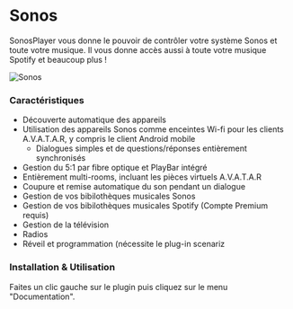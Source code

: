 # Sonos

SonosPlayer vous donne le pouvoir de contrôler votre système Sonos et toute votre musique.
Il vous donne accès aussi à toute votre musique Spotify et beaucoup plus !

![Sonos](../core/plugins/SonosPlayer/documentation/Diagrams/SonosSmall.jpg)

### Caractéristiques
* Découverte automatique des appareils
* Utilisation des appareils Sonos comme enceintes Wi-fi pour les clients A.V.A.T.A.R, y compris le client Android mobile
	* Dialogues simples et de questions/réponses entièrement synchronisés
* Gestion du 5:1 par fibre optique et PlayBar intégré
* Entièrement multi-rooms, incluant les pièces virtuels A.V.A.T.A.R
* Coupure et remise automatique du son pendant un dialogue
* Gestion de vos bibilothèques musicales Sonos
* Gestion de vos bibilothèques musicales Spotify (Compte Premium requis)
* Gestion de la télévision
* Radios
* Réveil et programmation (nécessite le plug-in scenariz


### Installation & Utilisation
Faites un clic gauche sur le plugin puis cliquez sur le menu "Documentation".

<br><br><br><br>